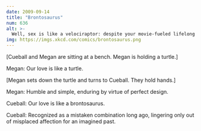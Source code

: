 ```yaml
---
date: 2009-09-14
title: "Brontosaurus"
num: 636
alt: >-
  Well, sex is like a velociraptor: despite your movie-fueled lifelong neurotic obsession, unlikely to be found in your house.
img: https://imgs.xkcd.com/comics/brontosaurus.png
---
```

[Cueball and Megan are sitting at a bench. Megan is holding a turtle.]

Megan: Our love is like a turtle.

[Megan sets down the turtle and turns to Cueball. They hold hands.]

Megan: Humble and simple, enduring by virtue of perfect design.

Cueball: Our love is like a brontosaurus.

Cueball: Recognized as a mistaken combination long ago, lingering only out of misplaced affection for an imagined past.